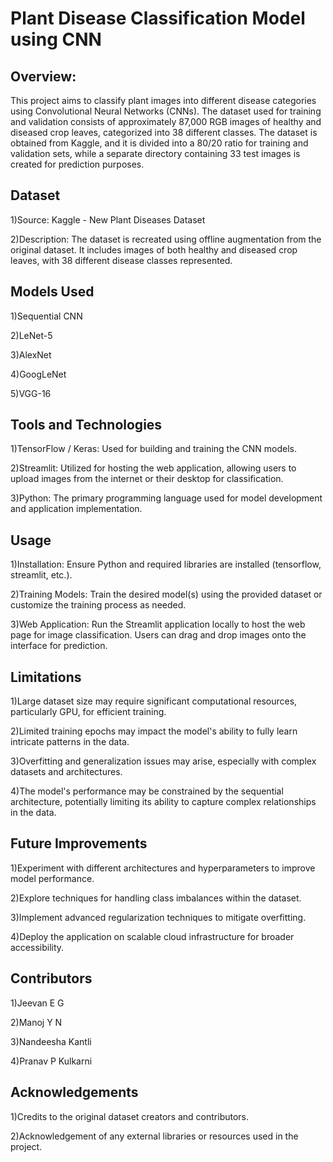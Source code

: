 
# Plant Disease Classification Model using CNN

## Overview:

This project aims to classify plant images into different disease categories using Convolutional Neural Networks (CNNs). The dataset used for training and validation consists of approximately 87,000 RGB images of healthy and diseased crop leaves, categorized into 38 different classes. The dataset is obtained from Kaggle, and it is divided into a 80/20 ratio for training and validation sets, while a separate directory containing 33 test images is created for prediction purposes.

## Dataset

1)Source: Kaggle - New Plant Diseases Dataset

2)Description: The dataset is recreated using offline augmentation from the original dataset. It includes images of both healthy and diseased crop leaves, with 38 different disease classes represented.

## Models Used

1)Sequential CNN

2)LeNet-5

3)AlexNet

4)GoogLeNet

5)VGG-16

## Tools and Technologies
1)TensorFlow / Keras: Used for building and training the CNN models.

2)Streamlit: Utilized for hosting the web application, allowing users to upload images from the internet or their desktop for classification.

3)Python: The primary programming language used for model development and application implementation.
## Usage

1)Installation: Ensure Python and required libraries are installed (tensorflow, streamlit, etc.).

2)Training Models: Train the desired model(s) using the provided dataset or customize the training process as needed.

3)Web Application: Run the Streamlit application locally to host the web page for image classification. Users can drag and drop images onto the interface for prediction.

## Limitations
1)Large dataset size may require significant computational resources, particularly GPU, for efficient training.

2)Limited training epochs may impact the model's ability to fully learn intricate patterns in the data.

3)Overfitting and generalization issues may arise, especially with complex datasets and architectures.

4)The model's performance may be constrained by the sequential architecture, potentially limiting its ability to capture complex relationships in the data.

## Future Improvements

1)Experiment with different architectures and hyperparameters to improve model performance.

2)Explore techniques for handling class imbalances within the dataset.

3)Implement advanced regularization techniques to mitigate overfitting.

4)Deploy the application on scalable cloud infrastructure for broader accessibility.

## Contributors
1)Jeevan E G

2)Manoj Y N

3)Nandeesha Kantli

4)Pranav P Kulkarni

## Acknowledgements

1)Credits to the original dataset creators and contributors.

2)Acknowledgement of any external libraries or resources used in the project.

